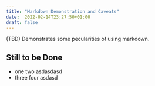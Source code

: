 ```yaml
---
title: "Markdown Demonstration and Caveats"
date:  2022-02-14T23:27:50+01:00
draft: false
---
```


(TBD) Demonstrates some pecularities of using markdown.

<!--more-->

## Still to be Done

- one two
  asdasdasd
- three four
  asdasd
